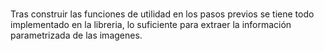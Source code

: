 # 

Tras construir las funciones de utilidad en los pasos previos se tiene todo implementado en la libreria, lo suficiente para extraer la información parametrizada de las imagenes.